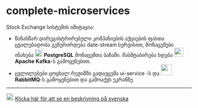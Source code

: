 # complete-microservices

Stock Exchange სისტემის იმიტაცია:
* წინასწარ დარეგისტრირებული კომპანიების აქციების ფასთა ცვალებადობა გენერირდება date-stream სერვისით, მონაცემები ინახება <img src="https://cdn-icons-png.flaticon.com/512/5968/5968342.png" width="20" /> **PostgreSQL** მონაცემთა ბაზაში. 
მასშტაბირება ხდება <img src="https://upload.wikimedia.org/wikipedia/commons/thumb/0/0a/Apache_kafka-icon.svg/1200px-Apache_kafka-icon.svg.png" height="25" /> **Apache Kafka**-ს გამოყენებით.
* ცვლილებები ცოცხალ რეჟიმში გადაეცემა ui-service -ს და <img src="https://www.vectorlogo.zone/logos/rabbitmq/rabbitmq-ar21.png" height="30" /> **RabbitMQ**-ს გამოყენებით და გამოაქვს ეკრანზე

---------------------
<img src="https://flagcdn.com/h20/se.png" height="20" /> [Klicka här för att se en beskrivning på svenska](README-SE.md)
